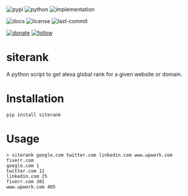 ![pypi](https://img.shields.io/pypi/v/siterank.svg)
![python](https://img.shields.io/pypi/pyversions/siterank.svg)
![implementation](https://img.shields.io/pypi/implementation/siterank.svg)
<!-- https://img.shields.io/travis/prahladyeri/siterank/master.svg -->
![docs](https://readthedocs.org/projects/siterank/badge/?version=latest)
![license](https://img.shields.io/github/license/prahladyeri/siterank.svg)
![last-commit](https://img.shields.io/github/last-commit/prahladyeri/siterank.svg)
<!--![commit-activity](https://img.shields.io/github/commit-activity/w/prahladyeri/siterank.svg)-->
[![donate](https://img.shields.io/badge/-Donate-blue.svg?logo=paypal)](https://www.paypal.com/cgi-bin/webscr?cmd=_s-xclick&hosted_button_id=JM8FUXNFUK6EU)
[![follow](https://img.shields.io/twitter/follow/prahladyeri.svg?style=social)](https://twitter.com/prahladyeri)
# siterank
A python script to get alexa global rank for a given website or domain.

# Installation

	pip install siterank

# Usage

	> siterank google.com twitter.com linkedin.com www.upwork.com fiverr.com
	google.com 1
	twitter.com 11
	linkedin.com 25
	fiverr.com 301
	www.upwork.com 405
